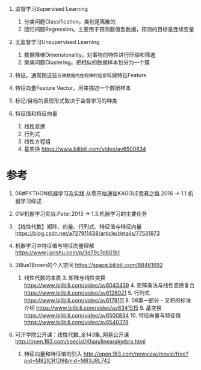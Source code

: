 

1. 监督学习Supervised Learning
    1. 分类问题Classification。类别是离散的
    2. 回归问题Regression。主要用于预测数值型数据，预测的目标是连续变量
2. 无监督学习Unsupervised Learning
    1. 数据降维Dimensionality。对事物的特性进行压缩和筛选
    2. 聚类问题Clustering。把相似的数据样本划分为一个簇
3. 特征。通常把这些`反映数据内在规律的信息`叫做特征Feature
4. 特征向量Feature Vector。用来描述一个数据样本
5. 标记/目标的表现形式取决于监督学习的种类

6. 特征值和特征向量
    1. 线性变换
    2. 行列式
    3. 线性方程组
    4. 基变换 https://www.bilibili.com/video/av6500834

# 参考

1. 06#PYTHON机器学习及实践.从零开始通往KAGGLE竞赛之路.2016 -> 1.1.机器学习综述
2. 01#机器学习实战.Peter.2013 -> 1.3.机器学习的主要任务
3. 【线性代数】矩阵、向量、行列式、特征值与特征向量 https://blog.csdn.net/a727911438/article/details/77531973
4. 机器学习中特征值与特征向量理解 https://www.jianshu.com/p/3d79c7d601b1
5. 3Blue1Brown的个人空间 https://space.bilibili.com/88461692
    1. 线性代数的本质
        3. 矩阵与线性变换 https://www.bilibili.com/video/av6043439
        4. 矩阵乘法与线性变换复合 https://www.bilibili.com/video/av6128021
        5. 行列式 https://www.bilibili.com/video/av6179111
        8. 08第一部分 - 叉积的标准介绍 https://www.bilibili.com/video/av6341515
        9. 基变换 https://www.bilibili.com/video/av6500834
        10. 特征向量与特征值 https://www.bilibili.com/video/av6540378
    
6. 可汗学院公开课：线性代数_全143集_网易公开课 http://open.163.com/special/Khan/linearalgebra.html
    1. 特征向量和特征值的引入 http://open.163.com/newview/movie/free?pid=M82ICR1D9&mid=M83J8L742
